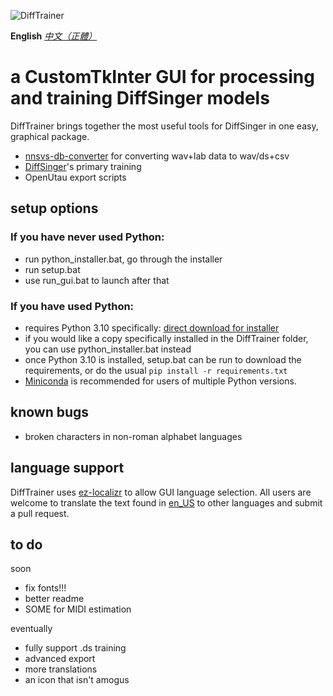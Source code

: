 ![DiffTrainer](https://github.com/agentasteriski/DiffTrainer/blob/main/assets/difftrainerlogo.png?raw=true)

**English** *[中文（正體）](./README-zh.md)*

# a CustomTkInter GUI for processing and training DiffSinger models
DiffTrainer brings together the most useful tools for DiffSinger in one easy, graphical package.
- [nnsvs-db-converter](https://github.com/UtaUtaUtau/nnsvs-db-converter) for converting wav+lab data to wav/ds+csv
- [DiffSinger](https://github.com/openvpi/DiffSinger)'s primary training
- OpenUtau export scripts
## setup options
### If you have never used Python:
- run python_installer.bat, go through the installer
- run setup.bat
- use run_gui.bat to launch after that

### If you have used Python:
- requires Python 3.10 specifically: [direct download for installer](https://www.python.org/ftp/python/3.10.11/python-3.10.11-amd64.exe)
- if you would like a copy specifically installed in the DiffTrainer folder, you can use python_installer.bat instead
- once Python 3.10 is installed, setup.bat can be run to download the requirements, or do the usual `pip install -r requirements.txt`
- [Miniconda](https://docs.anaconda.com/free/miniconda/miniconda-other-installer-links/) is recommended for users of multiple Python versions.

## known bugs
- broken characters in non-roman alphabet languages

## language support
DiffTrainer uses [ez-localizr](https://github.com/spicytigermeat/ez-localizr/tree/main) to allow GUI language selection. All users are welcome to translate the text found in [en_US](/strings/en_US.yaml) to other languages and submit a pull request.

## to do
soon
- fix fonts!!!
- better readme
- SOME for MIDI estimation

eventually
- fully support .ds training
- advanced export
- more translations
- an icon that isn't amogus
